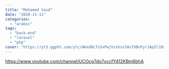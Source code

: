 ```yaml
---
title: "Mohamed Said"
date: "2020-11-11"
categories:
  - "arabic"
tags:
  - "back-end"
  - "laravel"
  - "php"
cover: "https://yt3.ggpht.com/ytc/AKedOLTs5xPwjVzxhss34sTUBnFyrJApSllD0pa3oQaOhw=s88-c-k-c0x00ffffff-no-rj"
---
```


https://www.youtube.com/channel/UCOcg7do7yccfY412KBm6bhA
